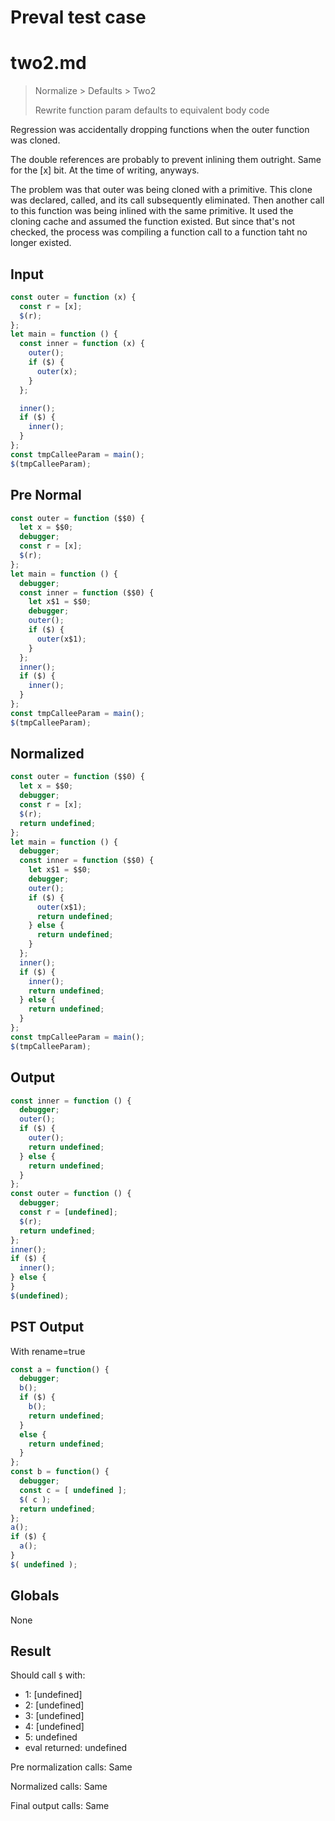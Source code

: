 # Preval test case

# two2.md

> Normalize > Defaults > Two2
>
> Rewrite function param defaults to equivalent body code

Regression was accidentally dropping functions when the outer function was cloned.

The double references are probably to prevent inlining them outright. Same for the [x] bit. At the time of writing, anyways.

The problem was that outer was being cloned with a primitive. This clone was declared, called, and its call subsequently eliminated. Then another call to this function was being inlined with the same primitive. It used the cloning cache and assumed the function existed. But since that's not checked, the process was compiling a function call to a function taht no longer existed.

## Input

`````js filename=intro
const outer = function (x) {
  const r = [x];
  $(r);
};
let main = function () {
  const inner = function (x) {
    outer();
    if ($) {
      outer(x);
    }
  };

  inner();
  if ($) {
    inner();
  }
};
const tmpCalleeParam = main();
$(tmpCalleeParam);
`````

## Pre Normal

`````js filename=intro
const outer = function ($$0) {
  let x = $$0;
  debugger;
  const r = [x];
  $(r);
};
let main = function () {
  debugger;
  const inner = function ($$0) {
    let x$1 = $$0;
    debugger;
    outer();
    if ($) {
      outer(x$1);
    }
  };
  inner();
  if ($) {
    inner();
  }
};
const tmpCalleeParam = main();
$(tmpCalleeParam);
`````

## Normalized

`````js filename=intro
const outer = function ($$0) {
  let x = $$0;
  debugger;
  const r = [x];
  $(r);
  return undefined;
};
let main = function () {
  debugger;
  const inner = function ($$0) {
    let x$1 = $$0;
    debugger;
    outer();
    if ($) {
      outer(x$1);
      return undefined;
    } else {
      return undefined;
    }
  };
  inner();
  if ($) {
    inner();
    return undefined;
  } else {
    return undefined;
  }
};
const tmpCalleeParam = main();
$(tmpCalleeParam);
`````

## Output

`````js filename=intro
const inner = function () {
  debugger;
  outer();
  if ($) {
    outer();
    return undefined;
  } else {
    return undefined;
  }
};
const outer = function () {
  debugger;
  const r = [undefined];
  $(r);
  return undefined;
};
inner();
if ($) {
  inner();
} else {
}
$(undefined);
`````

## PST Output

With rename=true

`````js filename=intro
const a = function() {
  debugger;
  b();
  if ($) {
    b();
    return undefined;
  }
  else {
    return undefined;
  }
};
const b = function() {
  debugger;
  const c = [ undefined ];
  $( c );
  return undefined;
};
a();
if ($) {
  a();
}
$( undefined );
`````

## Globals

None

## Result

Should call `$` with:
 - 1: [undefined]
 - 2: [undefined]
 - 3: [undefined]
 - 4: [undefined]
 - 5: undefined
 - eval returned: undefined

Pre normalization calls: Same

Normalized calls: Same

Final output calls: Same

